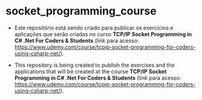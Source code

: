 # socket_programming_course

- Este repositório está sendo criado para publicar os exercícios e aplicações que serão criadas no curso **TCP/IP Socket Programming in C# .Net For Coders & Students** (link para acesso: https://www.udemy.com/course/tcpip-socket-programming-for-coders-using-csharp-net/).

- This repository is being created to publish the exercises and the applications that will be created at the course **TCP/IP Socket Programming in C# .Net For Coders & Students** (link para acesso: https://www.udemy.com/course/tcpip-socket-programming-for-coders-using-csharp-net/).